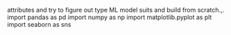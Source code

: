 attributes and try to figure out type ML model suits and build from scratch.,.
import pandas as pd
import numpy as np
import matplotlib.pyplot as plt
import seaborn as sns